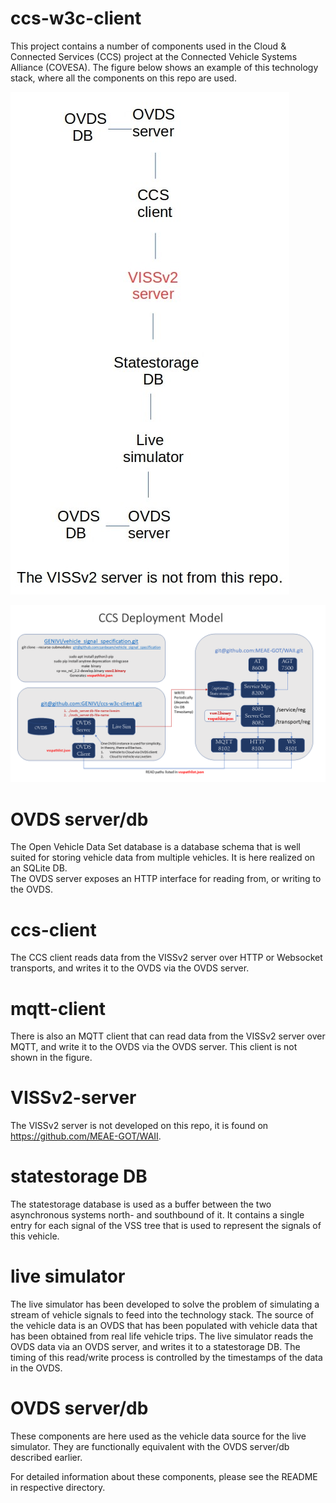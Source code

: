 # ccs-w3c-client
This project contains a number of components used in the Cloud & Connected Services (CCS) project at the Connected Vehicle Systems Alliance (COVESA).
The figure below shows an example of this technology stack, where all the components on this repo are used.

![Technology stack, CCS project](docs/Tech-stack-ccs-project.jpg?raw=true)<br>

![Deployment Model, CCS project](docs/VSS_CCS_Setup.png?raw=true)<br>

# OVDS server/db
The Open Vehicle Data Set database is a database schema that is well suited for storing vehicle data from multiple vehicles. 
It is here realized on an SQLite DB.<br>
The OVDS server exposes an HTTP interface for reading from, or writing to the OVDS.

# ccs-client
The CCS client reads data from the VISSv2 server over HTTP or Websocket transports, and writes it to the OVDS via the OVDS server.

# mqtt-client
There is also an MQTT client that can read data from the VISSv2 server over MQTT, and write it to the OVDS via the OVDS server.
This client is not shown in the figure.

# VISSv2-server
The VISSv2 server is not developed on this repo, it is found on https://github.com/MEAE-GOT/WAII.

# statestorage DB
The statestorage database is used as a buffer between the two asynchronous systems north- and southbound of it.
It contains a single entry for each signal of the VSS tree that is used to represent the signals of this vehicle. 

# live simulator
The live simulator has been developed to solve the problem of simulating a stream of vehicle signals to feed into the technology stack.
The source of the vehicle data is an OVDS that has been populated with vehicle data that has been obtained from real life vehicle trips.
The live simulator reads the OVDS data via an OVDS server, and writes it to a statestorage DB. 
The timing of this read/write process is controlled by the timestamps of the data in the OVDS.

# OVDS server/db
These components are here used as the vehicle data source for the live simulator. 
They are functionally equivalent with the OVDS server/db described earlier.<br>

For detailed information about these components, please see the README in respective directory.

